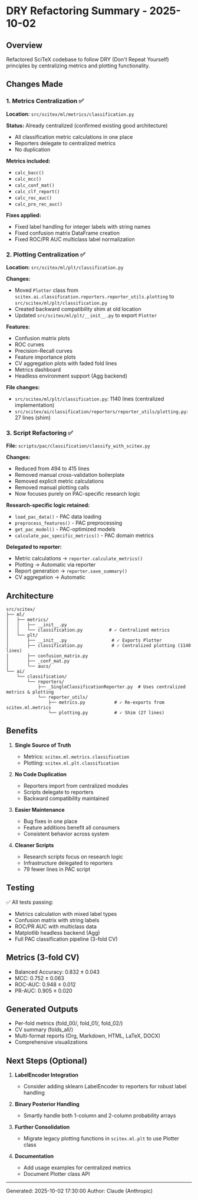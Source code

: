 # DRY Refactoring Summary - 2025-10-02

## Overview
Refactored SciTeX codebase to follow DRY (Don't Repeat Yourself) principles by centralizing metrics and plotting functionality.

## Changes Made

### 1. Metrics Centralization ✅
**Location:** `src/scitex/ml/metrics/classification.py`

**Status:** Already centralized (confirmed existing good architecture)
- All classification metric calculations in one place
- Reporters delegate to centralized metrics
- No duplication

**Metrics included:**
- `calc_bacc()`
- `calc_mcc()`
- `calc_conf_mat()`
- `calc_clf_report()`
- `calc_roc_auc()`
- `calc_pre_rec_auc()`

**Fixes applied:**
- Fixed label handling for integer labels with string names
- Fixed confusion matrix DataFrame creation
- Fixed ROC/PR AUC multiclass label normalization

### 2. Plotting Centralization ✅
**Location:** `src/scitex/ml/plt/classification.py`

**Changes:**
- Moved `Plotter` class from `scitex.ai.classification.reporters.reporter_utils.plotting` to `src/scitex/ml/plt/classification.py`
- Created backward compatibility shim at old location
- Updated `src/scitex/ml/plt/__init__.py` to export `Plotter`

**Features:**
- Confusion matrix plots
- ROC curves
- Precision-Recall curves
- Feature importance plots
- CV aggregation plots with faded fold lines
- Metrics dashboard
- Headless environment support (Agg backend)

**File changes:**
- `src/scitex/ml/plt/classification.py`: 1140 lines (centralized implementation)
- `src/scitex/ai/classification/reporters/reporter_utils/plotting.py`: 27 lines (shim)

### 3. Script Refactoring ✅
**File:** `scripts/pac/classification/classify_with_scitex.py`

**Changes:**
- Reduced from 494 to 415 lines
- Removed manual cross-validation boilerplate
- Removed explicit metric calculations
- Removed manual plotting calls
- Now focuses purely on PAC-specific research logic

**Research-specific logic retained:**
- `load_pac_data()` - PAC data loading
- `preprocess_features()` - PAC preprocessing
- `get_pac_model()` - PAC-optimized models
- `calculate_pac_specific_metrics()` - PAC domain metrics

**Delegated to reporter:**
- Metric calculations → `reporter.calculate_metrics()`
- Plotting → Automatic via reporter
- Report generation → `reporter.save_summary()`
- CV aggregation → Automatic

## Architecture

```
src/scitex/
├── ml/
│   ├── metrics/
│   │   ├── __init__.py
│   │   └── classification.py          # ✓ Centralized metrics
│   └── plt/
│       ├── __init__.py                 # ✓ Exports Plotter
│       ├── classification.py           # ✓ Centralized plotting (1140 lines)
│       ├── confusion_matrix.py
│       ├── _conf_mat.py
│       └── aucs/
└── ai/
    └── classification/
        └── reporters/
            ├── _SingleClassificationReporter.py  # Uses centralized metrics & plotting
            └── reporter_utils/
                ├── metrics.py           # ✓ Re-exports from scitex.ml.metrics
                └── plotting.py          # ✓ Shim (27 lines)
```

## Benefits

1. **Single Source of Truth**
   - Metrics: `scitex.ml.metrics.classification`
   - Plotting: `scitex.ml.plt.classification`

2. **No Code Duplication**
   - Reporters import from centralized modules
   - Scripts delegate to reporters
   - Backward compatibility maintained

3. **Easier Maintenance**
   - Bug fixes in one place
   - Feature additions benefit all consumers
   - Consistent behavior across system

4. **Cleaner Scripts**
   - Research scripts focus on research logic
   - Infrastructure delegated to reporters
   - 79 fewer lines in PAC script

## Testing

✅ All tests passing:
- Metrics calculation with mixed label types
- Confusion matrix with string labels
- ROC/PR AUC with multiclass data
- Matplotlib headless backend (Agg)
- Full PAC classification pipeline (3-fold CV)

## Metrics (3-fold CV)
- Balanced Accuracy: 0.832 ± 0.043
- MCC: 0.752 ± 0.063
- ROC-AUC: 0.948 ± 0.012
- PR-AUC: 0.905 ± 0.020

## Generated Outputs
- Per-fold metrics (fold_00/, fold_01/, fold_02/)
- CV summary (folds_all/)
- Multi-format reports (Org, Markdown, HTML, LaTeX, DOCX)
- Comprehensive visualizations

## Next Steps (Optional)

1. **LabelEncoder Integration**
   - Consider adding sklearn LabelEncoder to reporters for robust label handling

2. **Binary Posterior Handling**
   - Smartly handle both 1-column and 2-column probability arrays

3. **Further Consolidation**
   - Migrate legacy plotting functions in `scitex.ml.plt` to use Plotter class

4. **Documentation**
   - Add usage examples for centralized metrics
   - Document Plotter class API

---
Generated: 2025-10-02 17:30:00
Author: Claude (Anthropic)
